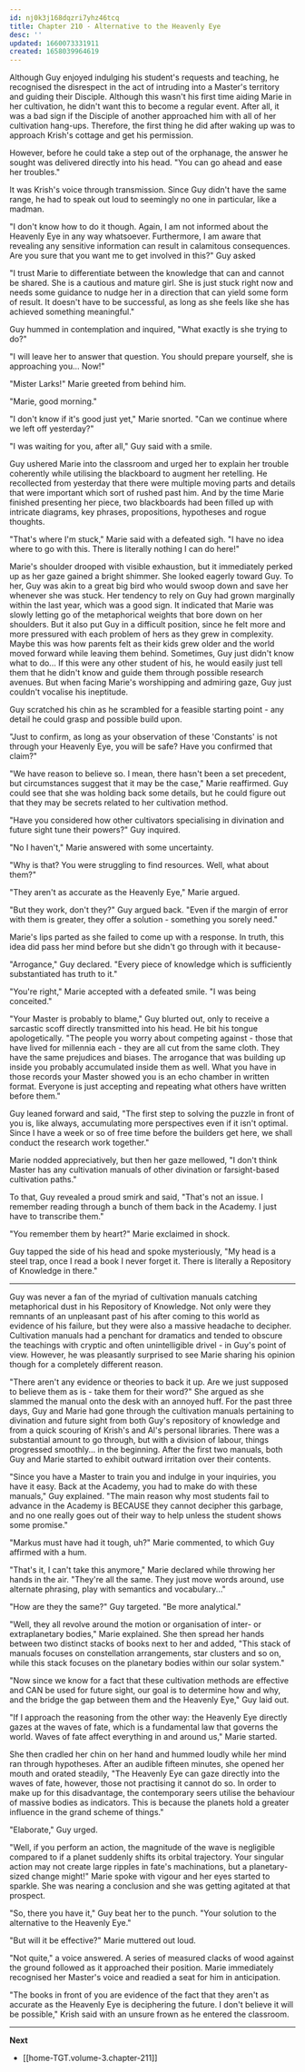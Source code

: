 ```yaml
---
id: nj0k3j168dqzri7yhz46tcq
title: Chapter 210 - Alternative to the Heavenly Eye
desc: ''
updated: 1660073331911
created: 1658039964619
---
```


Although Guy enjoyed indulging his student's requests and teaching, he recognised the disrespect in the act of intruding into a Master's territory and guiding their Disciple. Although this wasn't his first time aiding Marie in her cultivation, he didn't want this to become a regular event. After all, it was a bad sign if the Disciple of another approached him with all of her cultivation hang-ups. Therefore, the first thing he did after waking up was to approach Krish's cottage and get his permission.

However, before he could take a step out of the orphanage, the answer he sought was delivered directly into his head. "You can go ahead and ease her troubles."

It was Krish's voice through transmission. Since Guy didn't have the same range, he had to speak out loud to seemingly no one in particular, like a madman.

"I don't know how to do it though. Again, I am not informed about the Heavenly Eye in any way whatsoever. Furthermore, I am aware that revealing any sensitive information can result in calamitous consequences. Are you sure that you want me to get involved in this?" Guy asked

"I trust Marie to differentiate between the knowledge that can and cannot be shared. She is a cautious and mature girl. She is just stuck right now and needs some guidance to nudge her in a direction that can yield some form of result. It doesn't have to be successful, as long as she feels like she has achieved something meaningful."

Guy hummed in contemplation and inquired, "What exactly is she trying to do?"

"I will leave her to answer that question. You should prepare yourself, she is approaching you... Now!"

"Mister Larks!" Marie greeted from behind him.

"Marie, good morning."

"I don't know if it's good just yet," Marie snorted. "Can we continue where we left off yesterday?"

"I was waiting for you, after all," Guy said with a smile.

Guy ushered Marie into the classroom and urged her to explain her trouble coherently while utilising the blackboard to augment her retelling. He recollected from yesterday that there were multiple moving parts and details that were important which sort of rushed past him. And by the time Marie finished presenting her piece, two blackboards had been filled up with intricate diagrams, key phrases, propositions, hypotheses and rogue thoughts.

"That's where I'm stuck," Marie said with a defeated sigh. "I have no idea where to go with this. There is literally nothing I can do here!"

Marie's shoulder drooped with visible exhaustion, but it immediately perked up as her gaze gained a bright shimmer. She looked eagerly toward Guy. To her, Guy was akin to a great big bird who would swoop down and save her whenever she was stuck. Her tendency to rely on Guy had grown marginally within the last year, which was a good sign. It indicated that Marie was slowly letting go of the metaphorical weights that bore down on her shoulders. But it also put Guy in a difficult position, since he felt more and more pressured with each problem of hers as they grew in complexity. Maybe this was how parents felt as their kids grew older and the world moved forward while leaving them behind. Sometimes, Guy just didn't know what to do... If this were any other student of his, he would easily just tell them that he didn't know and guide them through possible research avenues. But when facing Marie's worshipping and admiring gaze, Guy just couldn't vocalise his ineptitude.

Guy scratched his chin as he scrambled for a feasible starting point - any detail he could grasp and possible build upon.

"Just to confirm, as long as your observation of these 'Constants' is not through your Heavenly Eye, you will be safe? Have you confirmed that claim?"

"We have reason to believe so. I mean, there hasn't been a set precedent, but circumstances suggest that it may be the case," Marie reaffirmed. Guy could see that she was holding back some details, but he could figure out that they may be secrets related to her cultivation method.

"Have you considered how other cultivators specialising in divination and future sight tune their powers?" Guy inquired.

"No I haven't," Marie answered with some uncertainty.

"Why is that? You were struggling to find resources. Well, what about them?"

"They aren't as accurate as the Heavenly Eye," Marie argued.

"But they work, don't they?" Guy argued back. "Even if the margin of error with them is greater, they offer a solution - something you sorely need."

Marie's lips parted as she failed to come up with a response. In truth, this idea did pass her mind before but she didn't go through with it because-

"Arrogance," Guy declared. "Every piece of knowledge which is sufficiently substantiated has truth to it."

"You're right," Marie accepted with a defeated smile. "I was being conceited."

"Your Master is probably to blame," Guy blurted out, only to receive a sarcastic scoff directly transmitted into his head. He bit his tongue apologetically. "The people you worry about competing against - those that have lived for millennia each - they are all cut from the same cloth. They have the same prejudices and biases. The arrogance that was building up inside you probably accumulated inside them as well. What you have in those records your Master showed you is an echo chamber in written format. Everyone is just accepting and repeating what others have written before them."

Guy leaned forward and said, "The first step to solving the puzzle in front of you is, like always, accumulating more perspectives even if it isn't optimal. Since I have a week or so of free time before the builders get here, we shall conduct the research work together."

Marie nodded appreciatively, but then her gaze mellowed, "I don't think Master has any cultivation manuals of other divination or farsight-based cultivation paths."

To that, Guy revealed a proud smirk and said, "That's not an issue. I remember reading through a bunch of them back in the Academy. I just have to transcribe them."

"You remember them by heart?" Marie exclaimed in shock.

Guy tapped the side of his head and spoke mysteriously, "My head is a steel trap, once I read a book I never forget it. There is literally a Repository of Knowledge in there."

____

Guy was never a fan of the myriad of cultivation manuals catching metaphorical dust in his Repository of Knowledge. Not only were they remnants of an unpleasant past of his after coming to this world as evidence of his failure, but they were also a massive headache to decipher. Cultivation manuals had a penchant for dramatics and tended to obscure the teachings with cryptic and often unintelligible drivel - in Guy's point of view. However, he was pleasantly surprised to see Marie sharing his opinion though for a completely different reason.

"There aren't any evidence or theories to back it up. Are we just supposed to believe them as is - take them for their word?" She argued as she slammed the manual onto the desk with an annoyed huff. For the past three days, Guy and Marie had gone through the cultivation manuals pertaining to divination and future sight from both Guy's repository of knowledge and from a quick scouring of Krish's and Al's personal libraries. There was a substantial amount to go through, but with a division of labour, things progressed smoothly... in the beginning. After the first two manuals, both Guy and Marie started to exhibit outward irritation over their contents.

"Since you have a Master to train you and indulge in your inquiries, you have it easy. Back at the Academy, you had to make do with these manuals," Guy explained. "The main reason why most students fail to advance in the Academy is BECAUSE they cannot decipher this garbage, and no one really goes out of their way to help unless the student shows some promise."

"Markus must have had it tough, uh?" Marie commented, to which Guy affirmed with a hum.

"That's it, I can't take this anymore," Marie declared while throwing her hands in the air. "They're all the same. They just move words around, use alternate phrasing, play with semantics and vocabulary..."

"How are they the same?" Guy targeted. "Be more analytical."

"Well, they all revolve around the motion or organisation of inter- or extraplanetary bodies," Marie explained. She then spread her hands between two distinct stacks of books next to her and added, "This stack of manuals focuses on constellation arrangements, star clusters and so on, while this stack focuses on the planetary bodies within our solar system."

"Now since we know for a fact that these cultivation methods are effective and CAN be used for future sight, our goal is to determine how and why, and the bridge the gap between them and the Heavenly Eye," Guy laid out.

"If I approach the reasoning from the other way: the Heavenly Eye directly gazes at the waves of fate, which is a fundamental law that governs the world. Waves of fate affect everything in and around us," Marie started.

She then cradled her chin on her hand and hummed loudly while her mind ran through hypotheses. After an audible fifteen minutes, she opened her mouth and orated steadily, "The Heavenly Eye can gaze directly into the waves of fate, however, those not practising it cannot do so. In order to make up for this disadvantage, the contemporary seers utilise the behaviour of massive bodies as indicators. This is because the planets hold a greater influence in the grand scheme of things."

"Elaborate," Guy urged.

"Well, if you perform an action, the magnitude of the wave is negligible compared to if a planet suddenly shifts its orbital trajectory. Your singular action may not create large ripples in fate's machinations, but a planetary-sized change might!" Marie spoke with vigour and her eyes started to sparkle. She was nearing a conclusion and she was getting agitated at that prospect.

"So, there you have it," Guy beat her to the punch. "Your solution to the alternative to the Heavenly Eye."

"But will it be effective?" Marie muttered out loud.

"Not quite," a voice answered. A series of measured clacks of wood against the ground followed as it approached their position. Marie immediately recognised her Master's voice and readied a seat for him in anticipation.

"The books in front of you are evidence of the fact that they aren't as accurate as the Heavenly Eye is deciphering the future. I don't believe it will be possible," Krish said with an unsure frown as he entered the classroom.

____

**Next**
* [[home-TGT.volume-3.chapter-211]]